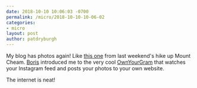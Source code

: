```yaml
---
date: 2018-10-10 10:06:03 -0700
permalink: /micro/2018-10-10-10-06-02
categories:
- micro
layout: post
author: patdryburgh
---
```


My blog has photos again! Like [this one](https://patdryburgh.com/social/57970/) from last weekend's hike up Mount Cheam. [Boris](https://blog.bmannconsulting.com) introduced me to the very cool [OwnYourGram](https://ownyourgram.com) that watches your Instagram feed and posts your photos to your own website.

The internet is neat!